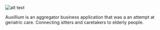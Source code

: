 ![alt text](https://i.imgur.com/AXW11pr.png)

Auxillium is an aggregator business application that was a an attempt at geriatric care. Connecting sitters and caretakers to elderly people.
